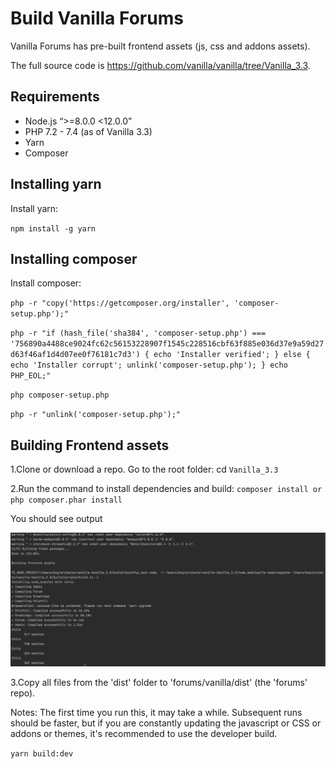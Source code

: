 # Build Vanilla Forums

Vanilla Forums has pre-built frontend assets (js, css and addons assets).

The full source code is https://github.com/vanilla/vanilla/tree/Vanilla_3.3.

## Requirements

- Node.js “>=8.0.0 <12.0.0”
- PHP 7.2 - 7.4 (as of Vanilla 3.3)
- Yarn
- Composer 

## Installing yarn

Install yarn:
 
`npm install -g yarn`

## Installing composer

Install composer:

`php -r "copy('https://getcomposer.org/installer', 'composer-setup.php');"`

`php -r "if (hash_file('sha384', 'composer-setup.php') === '756890a4488ce9024fc62c56153228907f1545c228516cbf63f885e036d37e9a59d27d63f46af1d4d07ee0f76181c7d3') { echo 'Installer verified'; } else { echo 'Installer corrupt'; unlink('composer-setup.php'); } echo PHP_EOL;"`

`php composer-setup.php`

`php -r "unlink('composer-setup.php');"`


## Building Frontend assets
 
1.Clone or download a repo. Go to the root folder: 
cd `Vanilla_3.3`

2.Run the command to install dependencies and build:
`composer install or php composer.phar install`

You should see output 

![./images/build.png](./images/build.png)


3.Copy all files from the 'dist' folder to 'forums/vanilla/dist' (the 'forums' repo). 

Notes:
The first time you run this, it may take a while. Subsequent runs should be faster, but if you are constantly 
updating the javascript or CSS or addons or themes, it's recommended to use the developer build.

`yarn build:dev` 